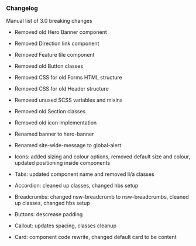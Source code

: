 ### Changelog

Manual list of 3.0 breaking changes

- Removed old Hero Banner component
- Removed Direction link component
- Removed Feature tile component
- Removed old Button classes
- Removed CSS for old Forms HTML structure
- Removed CSS for old Header structure
- Removed unused SCSS variables and mixins
- Removed old Section classes
- Removed old icon implementation

- Renamed banner to hero-banner
- Renamed site-wide-message to global-alert


- Icons: added sizing and colour options, removed default size and colour, updated positioning inside components
- Tabs: updated component name and removed li/a classes
- Accordion: cleaned up classes, changed hbs setup
- Breadcrumbs: changed nsw-breadcrumb to nsw-breadcrumbs, cleaned up classes, changed hbs setup
- Buttons: descrease padding
- Callout: updates spacing, classes cleanup
- Card: component code rewrite, changed default card to be content